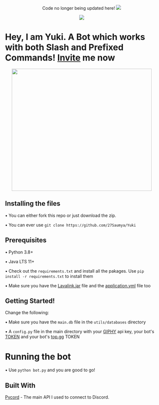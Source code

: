 <p align='center'>Code no longer being updated here!
  <a href = "https://discord.gg/RqKvY5MQgb" target = "_blank"><img src = "https://img.shields.io/discord/922112505625600020?color=blue&label=Support%20Server&style=for-the-badge">
</a></p>

<p align='center'><a href="https://top.gg/bot/919314151535419463">
  <img src="https://top.gg/api/widget/919314151535419463.svg">
</a></p>

# Hey, I am Yuki. A Bot which works with both Slash and Prefixed Commands! [Invite](https://dsc.gg/yukibot) me now

<p align="center">
  <img width="460" height="400" src="https://cdn.discordapp.com/attachments/920354515142733825/920517232554024990/VIWztfa.png">
</p>

## Installing the files

• You can either fork this repo or just download the zip.

• You can ever use `git clone https://github.com/27Saumya/Yuki` 

## Prerequisites

• Python 3.8+

• Java LTS 11+

• Check out the `requirements.txt` and install all the pakages. Use `pip install -r requirements.txt` to install them

• Make sure you have the [Lavalink.jar](https://github.com/freyacodes/Lavalink/releases) file and the [application.yml](https://github.com/freyacodes/Lavalink/blob/master/LavalinkServer/application.yml.example) file too

## Getting Started!

Change the following:

• Make sure you have the `main.db` file in the `utils/databases` directory

• A `config.py` file in the main directory with your [GIPHY](https://developers.giphy.com/) api key, your bot's [TOKEN](https://discord.com/developers/applications) and your bot's [top.gg](https:/top.gg) TOKEN 

# Running the bot

• Use `python bot.py` and you are good to go!

## Built With

[Pycord](https://github.com/Pycord-Development/pycord) - The main API I used to connect to Discord.
